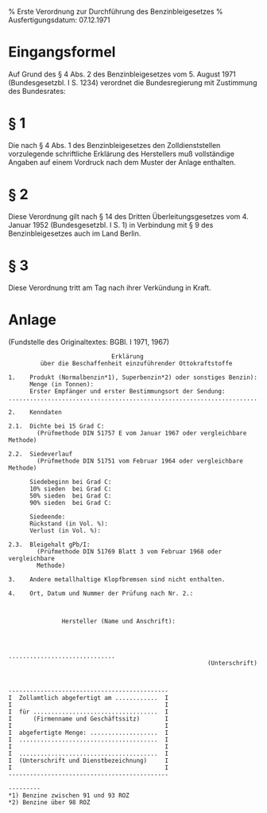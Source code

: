 % Erste Verordnung zur Durchführung des Benzinbleigesetzes
% Ausfertigungsdatum: 07.12.1971
 
# Eingangsformel

Auf Grund des § 4 Abs. 2 des Benzinbleigesetzes vom 5. August 1971 (Bundesgesetzbl. I S. 1234) verordnet die Bundesregierung mit Zustimmung des Bundesrates:

# § 1

Die nach § 4 Abs. 1 des Benzinbleigesetzes den Zolldienststellen vorzulegende schriftliche Erklärung des Herstellers muß vollständige Angaben auf einem Vordruck nach dem Muster der Anlage enthalten.

# § 2

Diese Verordnung gilt nach § 14 des Dritten Überleitungsgesetzes vom 4. Januar 1952 (Bundesgesetzbl. I S. 1) in Verbindung mit § 9 des Benzinbleigesetzes auch im Land Berlin.

# § 3

Diese Verordnung tritt am Tag nach ihrer Verkündung in Kraft.

# Anlage

(Fundstelle des Originaltextes: BGBl. I 1971, 1967)

  

                                 Erklärung
             über die Beschaffenheit einzuführender Ottokraftstoffe
     
    1.    Produkt (Normalbenzin*1), Superbenzin*2) oder sonstiges Benzin):
          Menge (in Tonnen):
          Erster Empfänger und erster Bestimmungsort der Sendung:
    ...............................................................................
     
    2.    Kenndaten
     
    2.1.  Dichte bei 15 Grad C:
            (Prüfmethode DIN 51757 E vom Januar 1967 oder vergleichbare Methode)
     
    2.2.  Siedeverlauf
            (Prüfmethode DIN 51751 vom Februar 1964 oder vergleichbare Methode)
     
          Siedebeginn bei Grad C:
          10% sieden  bei Grad C:
          50% sieden  bei Grad C:
          90% sieden  bei Grad C:
     
          Siedeende:
          Rückstand (in Vol. %):
          Verlust (in Vol. %):
     
    2.3.  Bleigehalt gPb/I:
            (Prüfmethode DIN 51769 Blatt 3 vom Februar 1968 oder vergleichbare
            Methode)
     
    3.    Andere metallhaltige Klopfbremsen sind nicht enthalten.
     
    4.    Ort, Datum und Nummer der Prüfung nach Nr. 2.:
     

     
                   Hersteller (Name und Anschrift):
     

     
                                                    ..............................
                                                            (Unterschrift)
     

     
    ---------------------------------------------
    I  Zollamtlich abgefertigt am ............  I
    I                                           I
    I  für ...................................  I
    I      (Firmenname und Geschäftssitz)       I
    I                                           I
    I  abgefertigte Menge: ...................  I
    I  .......................................  I
    I                                           I
    I  .......................................  I
    I  (Unterschrift und Dienstbezeichnung)     I
    I                                           I
    ---------------------------------------------
     
    ---------
    *1) Benzine zwischen 91 und 93 ROZ
    *2) Benzine über 98 ROZ 
